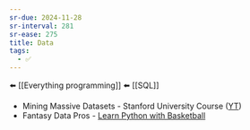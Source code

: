 ```yaml
---
sr-due: 2024-11-28
sr-interval: 281
sr-ease: 275
title: Data
tags:
  - ✅
---
```


⬅️ [[Everything programming]]
⬅️ [[SQL]]

- Mining Massive Datasets - Stanford University Course ([YT](https://www.youtube.com/playlist?list=PLLssT5z_DsK9JDLcT8T62VtzwyW9LNepV))
- Fantasy Data Pros - [Learn Python with Basketball](https://www.fantasydatapros.com/basketball/course)